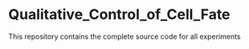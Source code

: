 # Qualitative_Control_of_Cell_Fate
This repository contains the complete source code for all experiments 
